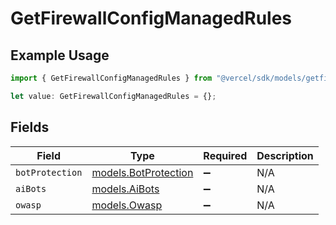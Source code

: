 # GetFirewallConfigManagedRules

## Example Usage

```typescript
import { GetFirewallConfigManagedRules } from "@vercel/sdk/models/getfirewallconfigop.js";

let value: GetFirewallConfigManagedRules = {};
```

## Fields

| Field                                              | Type                                               | Required                                           | Description                                        |
| -------------------------------------------------- | -------------------------------------------------- | -------------------------------------------------- | -------------------------------------------------- |
| `botProtection`                                    | [models.BotProtection](../models/botprotection.md) | :heavy_minus_sign:                                 | N/A                                                |
| `aiBots`                                           | [models.AiBots](../models/aibots.md)               | :heavy_minus_sign:                                 | N/A                                                |
| `owasp`                                            | [models.Owasp](../models/owasp.md)                 | :heavy_minus_sign:                                 | N/A                                                |